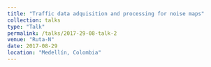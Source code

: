 ```yaml
---
title: "Traffic data adquisition and processing for noise maps"
collection: talks
type: "Talk"
permalink: /talks/2017-29-08-talk-2
venue: "Ruta-N"
date: 2017-08-29
location: "Medellín, Colombia"
---
```

